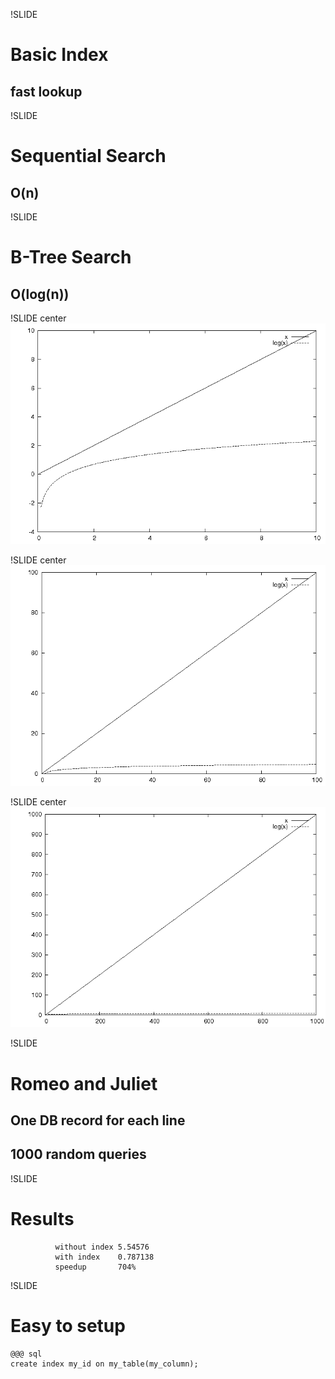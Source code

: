 !SLIDE
# Basic Index
## fast lookup

!SLIDE
# Sequential Search
## O(n)

!SLIDE
# B-Tree Search
## O(log(n))

!SLIDE center
![1-10.png](1-10.png)

!SLIDE center
![1-10.png](1-100.png)

!SLIDE center
![1-10.png](1-1000.png)

!SLIDE
# Romeo and Juliet
## One DB record for each line
## 1000 random queries

!SLIDE
# Results
              without index 5.54576
              with index    0.787138
              speedup       704%

!SLIDE
# Easy to setup
    @@@ sql
    create index my_id on my_table(my_column);

